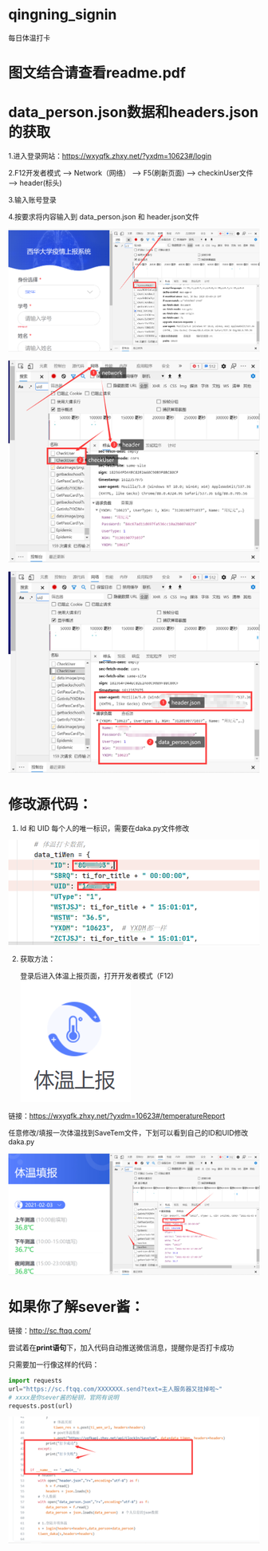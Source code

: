 # qingning_signin

每日体温打卡


# 图文结合请查看readme.pdf

# data_person.json数据和headers.json的获取

1.进入登录网站：https://wxyqfk.zhxy.net/?yxdm=10623#/login

2.F12开发者模式 ——> Network（网络） ——> F5(刷新页面) ——> checkinUser文件 ——> header(标头)

3.输入账号登录

4.按要求将内容输入到 data_person.json 和 header.json文件

![image-20210203210741448](images\image-20210203210741448.png)

![image-20210203210940247](images\image-20210203210940247.png)

![image-20210203211127061](images\image-20210203211127061.png)



# 修改源代码：

1. Id  和 UID 每个人的唯一标识，需要在daka.py文件修改

![image-20210203212751592](images\image-20210203212751592.png)

2. 获取方法：

   登录后进入体温上报页面，打开开发者模式（F12)![image-20210203212852100](images\image-20210203212852100.png)

链接：https://wxyqfk.zhxy.net/?yxdm=10623#/temperatureReport



​	   任意修改/填报一次体温找到SaveTem文件，下划可以看到自己的ID和UID修改daka.py



![image-20210203213144168](images\image-20210203213144168.png)





# 如果你了解sever酱：

链接：http://sc.ftqq.com/



尝试着在**print语句**下，加入代码自动推送微信消息，提醒你是否打卡成功

只需要加一行像这样的代码：

```python
import requests
url="https://sc.ftqq.com/XXXXXXX.send?text=主人服务器又挂掉啦~"
# xxxx是你sever酱的秘钥，官网有说明
requests.post(url)

```



![image-20210203222611812](images\image-20210203222611812.png)
